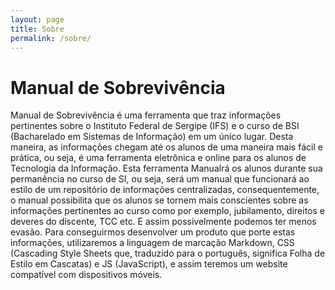 ```yaml
---
layout: page
title: Sobre
permalink: /sobre/
---
```


# Manual de Sobrevivência #

Manual de Sobrevivência é uma ferramenta que traz informações pertinentes sobre o Instituto Federal de Sergipe (IFS) e o curso de BSI (Bacharelado em Sistemas de Informação) em um único lugar. Desta maneira, as informações chegam até os alunos de uma maneira mais fácil e prática, ou seja, é uma ferramenta eletrônica e online para os alunos de Tecnologia da Informação. Esta ferramenta Manualrá os alunos durante sua permanência no curso de SI, ou seja, será um manual que funcionará ao estilo de um repositório de informações centralizadas, consequentemente, o manual possibilita que os alunos se tornem mais conscientes sobre as informações pertinentes ao curso como por exemplo, jubilamento, direitos e deveres do discente, TCC etc. E assim possivelmente podemos ter menos evasão.
Para conseguirmos desenvolver um produto que porte estas informações, utilizaremos a linguagem de marcação Markdown, CSS (Cascading Style Sheets que, traduzido para o português, significa Folha de Estilo em Cascatas) e JS (JavaScript), e assim teremos um website compatível com dispositivos móveis.
